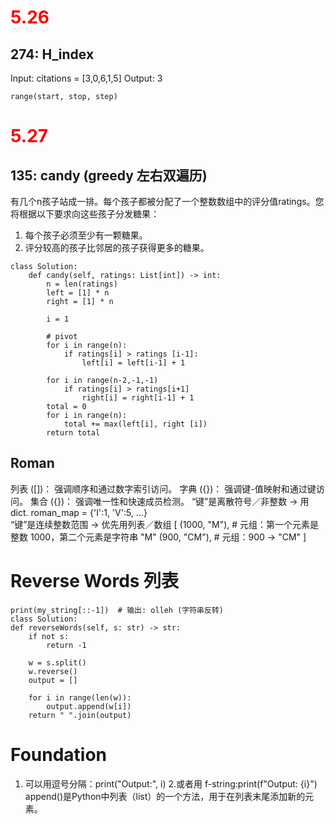 # <font color="red"> 5.26 </font>

##  274: H_index
Input: citations = [3,0,6,1,5]
Output: 3
```
range(start, stop, step)
```
# <font color="red"> 5.27 </font>
## 135: candy (greedy 左右双遍历)
有几个n孩子站成一排。每个孩子都被分配了一个整数数组中的评分值ratings。您将根据以下要求向这些孩子分发糖果：
1. 每个孩子必须至少有一颗糖果。
2. 评分较高的孩子比邻居的孩子获得更多的糖果。
```
class Solution:
    def candy(self, ratings: List[int]) -> int:
        n = len(ratings)
        left = [1] * n
        right = [1] * n
   
        i = 1
   
        # pivot
        for i in range(n):
            if ratings[i] > ratings [i-1]:
                left[i] = left[i-1] + 1

        for i in range(n-2,-1,-1)
            if ratings[i] > ratings[i+1]
                right[i] = right[i-1] + 1
        total = 0
        for i in range(n):
            total += max(left[i], right [i])
        return total
```
## Roman
列表 ([])： 强调顺序和通过数字索引访问。
字典 ({})： 强调键-值映射和通过键访问。
集合 ({})： 强调唯一性和快速成员检测。
“键”是离散符号／非整数 → 用 dict. roman_map = {'I':1, 'V':5, …}  
“键”是连续整数范围 → 优先用列表／数组
            [
                (1000, "M"),  # 元组：第一个元素是整数 1000，第二个元素是字符串 "M"
                (900,  "CM"), # 元组：900 → "CM"
            ]

# Reverse Words 列表
    print(my_string[::-1])  # 输出: olleh (字符串反转)
    class Solution:
    def reverseWords(self, s: str) -> str:
        if not s:
            return -1
        
        w = s.split()
        w.reverse()
        output = []

        for i in range(len(w)):
            output.append(w[i])
        return " ".join(output)


# Foundation         
1. 可以用逗号分隔：print("Output:", i) 2.或者用 f-string:print(f"Output: {i}")
   append()是Python中列表（list）的一个方法，用于在列表末尾添加新的元素。
